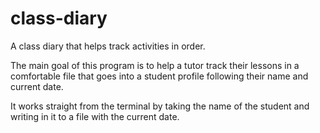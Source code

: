 # class-diary
A class diary that helps track activities in order.

The main goal of this program is to help a tutor track their lessons in a comfortable file that goes into a student profile following their name and current date.

It works straight from the terminal by taking the name of the student and writing in it to a file with the current date.
